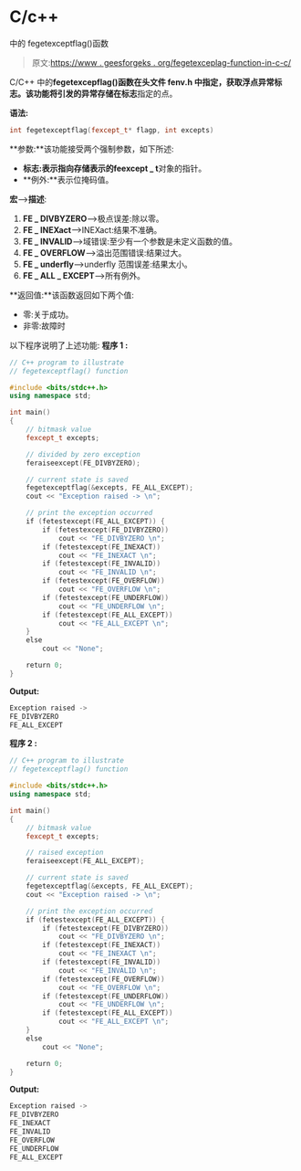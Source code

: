 # C/c++

中的 fegetexceptflag()函数

> 原文:[https://www . geesforgeks . org/fegetexceplag-function-in-c-c/](https://www.geeksforgeeks.org/fegetexceptflag-function-in-c-c/)

C/C++ 中的**fegetexcepflag()**函数在头文件 **fenv.h** 中指定，获取浮点异常标志。该功能将引发的异常存储在**标志**指定的点。

**语法:**

```cpp
int fegetexceptflag(fexcept_t* flagp, int excepts)
```

**参数:**该功能接受两个强制参数，如下所述:

*   **标志:**表示指向存储表示的**feexcept _ t**对象的指针。
*   **例外:**表示位掩码值。

**宏**–>**描述**:

1.  **FE _ DIVBYZERO**–>极点误差:除以零。
2.  **FE _ INEXact**–>INEXact:结果不准确。
3.  **FE _ INVALID**–>域错误:至少有一个参数是未定义函数的值。
4.  **FE _ OVERFLOW**–>溢出范围错误:结果过大。
5.  **FE _ underfly**–>underfly 范围误差:结果太小。
6.  **FE _ ALL _ EXCEPT**–>所有例外。

**返回值:**该函数返回如下两个值:

*   零:关于成功。
*   非零:故障时

以下程序说明了上述功能:
**程序 1 :**

```cpp
// C++ program to illustrate
// fegetexceptflag() function

#include <bits/stdc++.h>
using namespace std;

int main()
{
    // bitmask value
    fexcept_t excepts;

    // divided by zero exception
    feraiseexcept(FE_DIVBYZERO);

    // current state is saved
    fegetexceptflag(&excepts, FE_ALL_EXCEPT);
    cout << "Exception raised -> \n";

    // print the exception occurred
    if (fetestexcept(FE_ALL_EXCEPT)) {
        if (fetestexcept(FE_DIVBYZERO))
            cout << "FE_DIVBYZERO \n";
        if (fetestexcept(FE_INEXACT))
            cout << "FE_INEXACT \n";
        if (fetestexcept(FE_INVALID))
            cout << "FE_INVALID \n";
        if (fetestexcept(FE_OVERFLOW))
            cout << "FE_OVERFLOW \n";
        if (fetestexcept(FE_UNDERFLOW))
            cout << "FE_UNDERFLOW \n";
        if (fetestexcept(FE_ALL_EXCEPT))
            cout << "FE_ALL_EXCEPT \n";
    }
    else
        cout << "None";

    return 0;
}
```

**Output:**

```cpp
Exception raised -> 
FE_DIVBYZERO 
FE_ALL_EXCEPT

```

**程序 2 :**

```cpp
// C++ program to illustrate
// fegetexceptflag() function

#include <bits/stdc++.h>
using namespace std;

int main()
{
    // bitmask value
    fexcept_t excepts;

    // raised exception
    feraiseexcept(FE_ALL_EXCEPT);

    // current state is saved
    fegetexceptflag(&excepts, FE_ALL_EXCEPT);
    cout << "Exception raised -> \n";

    // print the exception occurred
    if (fetestexcept(FE_ALL_EXCEPT)) {
        if (fetestexcept(FE_DIVBYZERO))
            cout << "FE_DIVBYZERO \n";
        if (fetestexcept(FE_INEXACT))
            cout << "FE_INEXACT \n";
        if (fetestexcept(FE_INVALID))
            cout << "FE_INVALID \n";
        if (fetestexcept(FE_OVERFLOW))
            cout << "FE_OVERFLOW \n";
        if (fetestexcept(FE_UNDERFLOW))
            cout << "FE_UNDERFLOW \n";
        if (fetestexcept(FE_ALL_EXCEPT))
            cout << "FE_ALL_EXCEPT \n";
    }
    else
        cout << "None";

    return 0;
}
```

**Output:**

```cpp
Exception raised -> 
FE_DIVBYZERO 
FE_INEXACT 
FE_INVALID 
FE_OVERFLOW 
FE_UNDERFLOW 
FE_ALL_EXCEPT

```